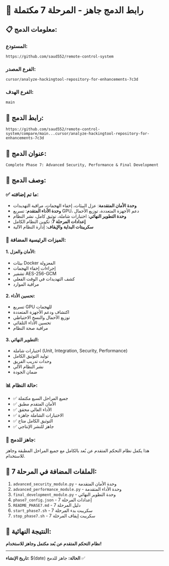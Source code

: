 # 🎉 رابط الدمج جاهز - المرحلة 7 مكتملة

## 📋 **معلومات الدمج:**

### **المستودع:** 
`https://github.com/saud552/remote-control-system`

### **الفرع المصدر:**
`cursor/analyze-hackingtool-repository-for-enhancements-7c3d`

### **الفرع الهدف:**
`main`

## 🔗 **رابط الدمج:**

```
https://github.com/saud552/remote-control-system/compare/main...cursor/analyze-hackingtool-repository-for-enhancements-7c3d
```

## 📝 **عنوان الدمج:**
```
Complete Phase 7: Advanced Security, Performance & Final Development
```

## 📄 **وصف الدمج:**

### ✅ **ما تم إضافته:**
- **وحدة الأمان المتقدمة**: عزل البيئات، إخفاء الهجمات، مراقبة التهديدات
- **وحدة الأداء المتقدم**: تسريع GPU، دعم الأجهزة المتعددة، توزيع الأحمال
- **وحدة التطوير النهائي**: اختبارات شاملة، توثيق كامل، نشر النظام
- **إعدادات المرحلة 7**: تكوين النظام الكامل
- **سكريبتات البداية والإيقاف**: إدارة النظام الآلية

### 🔧 **الميزات الرئيسية المضافة:**

#### **1. الأمان والعزل:**
- بيئات Docker المعزولة
- إجراءات إخفاء الهجمات
- تشفير AES-256-GCM
- كشف التهديدات في الوقت الفعلي
- مراقبة الموارد

#### **2. تحسين الأداء:**
- تسريع GPU للهجمات
- اكتشاف ودعم الأجهزة المتعددة
- توزيع الأحمال والنسخ الاحتياطي
- تحسين الأداء التلقائي
- مراقبة صحة النظام

#### **3. التطوير النهائي:**
- اختبارات شاملة (Unit, Integration, Security, Performance)
- توليد التوثيق الكامل
- وحدات تدريب الفريق
- نشر النظام الآلي
- ضمان الجودة

### 📊 **حالة النظام:**
- ✅ جميع المراحل السبع مكتملة
- ✅ الأمان المتقدم مطبق
- ✅ الأداء العالي محقق
- ✅ الاختبارات الشاملة جاهزة
- ✅ التوثيق الكامل متاح
- ✅ جاهز للنشر الإنتاجي

### 🚀 **جاهز للدمج:**
هذا يكمل نظام التحكم المتقدم عن بُعد بالكامل مع جميع المراحل المطبقة وجاهز للاستخدام.

## 📁 **الملفات المضافة في المرحلة 7:**

1. `advanced_security_module.py` - وحدة الأمان المتقدمة
2. `advanced_performance_module.py` - وحدة الأداء المتقدمة
3. `final_development_module.py` - وحدة التطوير النهائي
4. `phase7_config.json` - إعدادات المرحلة 7
5. `README_PHASE7.md` - دليل المرحلة 7
6. `start_phase7.sh` - سكريبت بدء المرحلة 7
7. `stop_phase7.sh` - سكريبت إيقاف المرحلة 7

## 🎯 **النتيجة النهائية:**
**نظام التحكم المتقدم عن بُعد مكتمل وجاهز للاستخدام!**

---
**تاريخ الإنشاء:** $(date)
**الحالة:** جاهز للدمج ✅